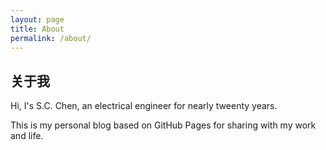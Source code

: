 ```yaml
---
layout: page
title: About
permalink: /about/
---
```


## 关于我

Hi, I's S.C. Chen, an electrical engineer for nearly tweenty years.

This is my personal blog based on GitHub Pages for sharing with my work and life.